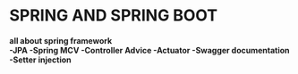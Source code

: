 # SPRING AND SPRING BOOT
<h4>all about spring framework<br />
-JPA
-Spring MCV
-Controller Advice
-Actuator
-Swagger documentation
-Setter injection